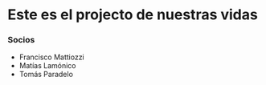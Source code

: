 # Este es el projecto de nuestras vidas

### Socios

* Francisco Mattiozzi
* Matías Lamónico 
* Tomás Paradelo 
